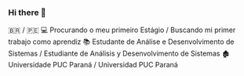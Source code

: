 ### Hi there 👋

🇧🇷 / 🇵🇪
💻 Procurando o meu primeiro Estágio / Buscando mi primer trabajo como aprendiz
📚 Estudante de Análise e Desenvolvimento de Sistemas / Estudiante de Análisis y Desenvolvimento de Sistemas
🏚️ Universidade PUC Paraná / Universidad PUC Paraná
